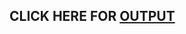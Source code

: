 
 ## CLICK HERE FOR [OUTPUT](https://jonumhills.github.io/coursera-fullstack-assignment/module3-solution/index.html)
